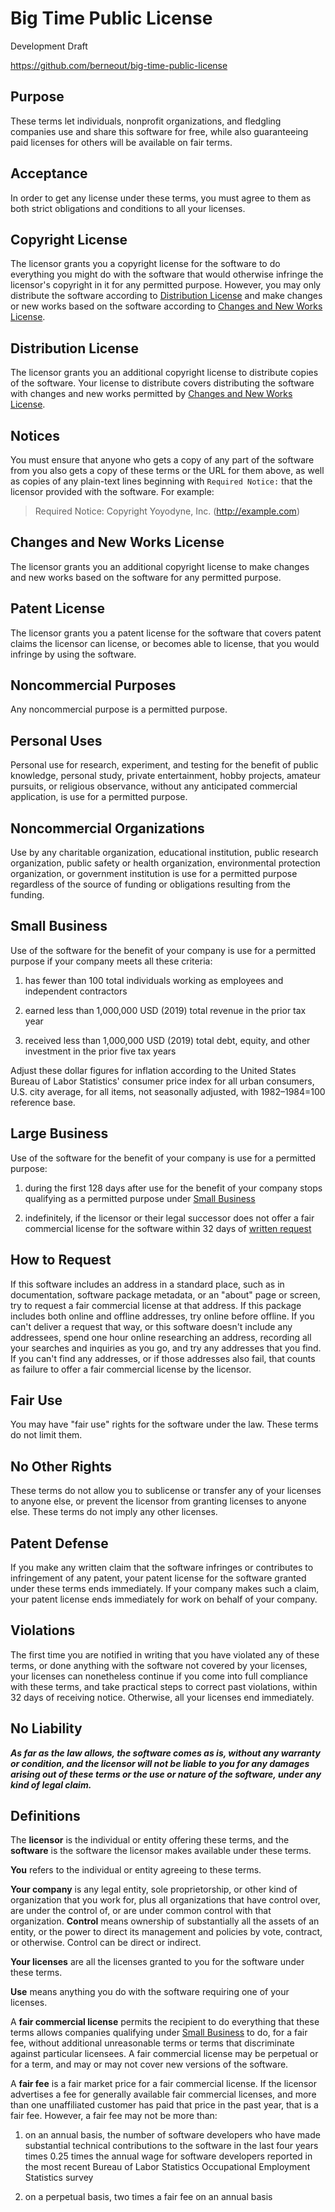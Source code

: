 # Big Time Public License

Development Draft

<https://github.com/berneout/big-time-public-license>

## Purpose

These terms let individuals, nonprofit organizations, and fledgling companies use and share this software for free, while also guaranteeing paid licenses for others will be available on fair terms.

## Acceptance

In order to get any license under these terms, you must agree to them as both strict obligations and conditions to all your licenses.

## Copyright License

The licensor grants you a copyright license for the software to do everything you might do with the software that would otherwise infringe the licensor's copyright in it for any permitted purpose.  However, you may only distribute the software according to [Distribution License](#distribution-license) and make changes or new works based on the software according to [Changes and New Works License](#changes-and-new-works-license).

## Distribution License

The licensor grants you an additional copyright license to distribute copies of the software.  Your license to distribute covers distributing the software with changes and new works permitted by [Changes and New Works License](#changes-and-new-works-license).

## Notices

You must ensure that anyone who gets a copy of any part of the software from you also gets a copy of these terms or the URL for them above, as well as copies of any plain-text lines beginning with `Required Notice:` that the licensor provided with the software.  For example:

> Required Notice: Copyright Yoyodyne, Inc. (http://example.com)

## Changes and New Works License

The licensor grants you an additional copyright license to make changes and new works based on the software for any permitted purpose.

## Patent License

The licensor grants you a patent license for the software that covers patent claims the licensor can license, or becomes able to license, that you would infringe by using the software.

## Noncommercial Purposes

Any noncommercial purpose is a permitted purpose.

## Personal Uses

Personal use for research, experiment, and testing for the benefit of public knowledge, personal study, private entertainment, hobby projects, amateur pursuits, or religious observance, without any anticipated commercial application, is use for a permitted purpose.

## Noncommercial Organizations

Use by any charitable organization, educational institution, public research organization, public safety or health organization, environmental protection organization, or government institution is use for a permitted purpose regardless of the source of funding or obligations resulting from the funding.

## Small Business

Use of the software for the benefit of your company is use for a permitted purpose if your company meets all these criteria:

1.  has fewer than 100 total individuals working as employees and independent contractors

2.  earned less than 1,000,000 USD (2019) total revenue in the prior tax year

3.  received less than 1,000,000 USD (2019) total debt, equity, and other investment in the prior five tax years

Adjust these dollar figures for inflation according to the United States Bureau of Labor Statistics' consumer price index for all urban consumers, U.S. city average, for all items, not seasonally adjusted, with 1982–1984=100 reference base.

## Large Business

Use of the software for the benefit of your company is use for a permitted purpose:

1.  during the first 128 days after use for the benefit of your company stops qualifying as a permitted purpose under [Small Business](#small-business)

2.  indefinitely, if the licensor or their legal successor does not offer a fair commercial license for the software within 32 days of [written request](#how-to-request)

## How to Request

If this software includes an address in a standard place, such as in documentation, software package metadata, or an "about" page or screen, try to request a fair commercial license at that address.  If this package includes both online and offline addresses, try online before offline.  If you can't deliver a request that way, or this software doesn't include any addressees, spend one hour online researching an address, recording all your searches and inquiries as you go, and try any addresses that you find.  If you can't find any addresses, or if those addresses also fail, that counts as failure to offer a fair commercial license by the licensor.

## Fair Use

You may have "fair use" rights for the software under the law. These terms do not limit them.

## No Other Rights

These terms do not allow you to sublicense or transfer any of your licenses to anyone else, or prevent the licensor from granting licenses to anyone else.  These terms do not imply any other licenses.

## Patent Defense

If you make any written claim that the software infringes or contributes to infringement of any patent, your patent license for the software granted under these terms ends immediately. If your company makes such a claim, your patent license ends immediately for work on behalf of your company.

## Violations

The first time you are notified in writing that you have violated any of these terms, or done anything with the software not covered by your licenses, your licenses can nonetheless continue if you come into full compliance with these terms, and take practical steps to correct past violations, within 32 days of receiving notice.  Otherwise, all your licenses end immediately.

## No Liability

***As far as the law allows, the software comes as is, without any warranty or condition, and the licensor will not be liable to you for any damages arising out of these terms or the use or nature of the software, under any kind of legal claim.***

## Definitions

The **licensor** is the individual or entity offering these terms, and the **software** is the software the licensor makes available under these terms.

**You** refers to the individual or entity agreeing to these terms.

**Your company** is any legal entity, sole proprietorship, or other kind of organization that you work for, plus all organizations that have control over, are under the control of, or are under common control with that organization.  **Control** means ownership of substantially all the assets of an entity, or the power to direct its management and policies by vote, contract, or otherwise.  Control can be direct or indirect.

**Your licenses** are all the licenses granted to you for the software under these terms.

**Use** means anything you do with the software requiring one of your licenses.

A **fair commercial license** permits the recipient to do everything that these terms allows companies qualifying under [Small Business](#small-business) to do, for a fair fee, without additional unreasonable terms or terms that discriminate against particular licensees.  A fair commercial license may be perpetual or for a term, and may or may not cover new versions of the software.

A **fair fee** is a fair market price for a fair commercial license.  If the licensor advertises a fee for generally available fair commercial licenses, and more than one unaffiliated customer has paid that price in the past year, that is a fair fee.  However, a fair fee may not be more than:

1.  on an annual basis, the number of software developers who have made substantial technical contributions to the software in the last four years times 0.25 times the annual wage for software developers reported in the most recent Bureau of Labor Statistics Occupational Employment Statistics survey

2.  on a perpetual basis, two times a fair fee on an annual basis
